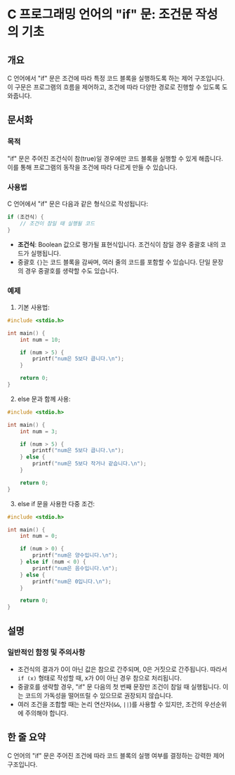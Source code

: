 <!--
Meta Description: # C 프로그래밍 언어의 "if" 문: 조건문 작성의 기초 ## 개요 C 언어에서 "if" 문은 조건에 따라 특정 코드 블록을 실행하도록 하는 제어 구조입니다. 이 구문은 프로그램의 흐름을 제어하고, 조건에 따라 다양한 경로로 진행할 수 있도록 도와줍니다. ## 문서화...
Meta Keywords: num, int, printf, num은, else
-->

# C 프로그래밍 언어의 "if" 문: 조건문 작성의 기초

## 개요
C 언어에서 "if" 문은 조건에 따라 특정 코드 블록을 실행하도록 하는 제어 구조입니다. 이 구문은 프로그램의 흐름을 제어하고, 조건에 따라 다양한 경로로 진행할 수 있도록 도와줍니다.

## 문서화
### 목적
"if" 문은 주어진 조건식이 참(true)일 경우에만 코드 블록을 실행할 수 있게 해줍니다. 이를 통해 프로그램의 동작을 조건에 따라 다르게 만들 수 있습니다.

### 사용법
C 언어에서 "if" 문은 다음과 같은 형식으로 작성됩니다:

```c
if (조건식) {
    // 조건이 참일 때 실행될 코드
}
```

- **조건식**: Boolean 값으로 평가될 표현식입니다. 조건식이 참일 경우 중괄호 내의 코드가 실행됩니다.
- 중괄호 `{}`는 코드 블록을 감싸며, 여러 줄의 코드를 포함할 수 있습니다. 단일 문장의 경우 중괄호를 생략할 수도 있습니다.

### 예제
1. 기본 사용법:
```c
#include <stdio.h>

int main() {
    int num = 10;

    if (num > 5) {
        printf("num은 5보다 큽니다.\n");
    }

    return 0;
}
```

2. else 문과 함께 사용:
```c
#include <stdio.h>

int main() {
    int num = 3;

    if (num > 5) {
        printf("num은 5보다 큽니다.\n");
    } else {
        printf("num은 5보다 작거나 같습니다.\n");
    }

    return 0;
}
```

3. else if 문을 사용한 다중 조건:
```c
#include <stdio.h>

int main() {
    int num = 0;

    if (num > 0) {
        printf("num은 양수입니다.\n");
    } else if (num < 0) {
        printf("num은 음수입니다.\n");
    } else {
        printf("num은 0입니다.\n");
    }

    return 0;
}
```

## 설명
### 일반적인 함정 및 주의사항
- 조건식의 결과가 0이 아닌 값은 참으로 간주되며, 0은 거짓으로 간주됩니다. 따라서 `if (x)` 형태로 작성할 때, x가 0이 아닌 경우 참으로 처리됩니다.
- 중괄호를 생략할 경우, "if" 문 다음의 첫 번째 문장만 조건이 참일 때 실행됩니다. 이는 코드의 가독성을 떨어뜨릴 수 있으므로 권장되지 않습니다.
- 여러 조건을 조합할 때는 논리 연산자(`&&`, `||`)를 사용할 수 있지만, 조건의 우선순위에 주의해야 합니다.

## 한 줄 요약
C 언어의 "if" 문은 주어진 조건에 따라 코드 블록의 실행 여부를 결정하는 강력한 제어 구조입니다.